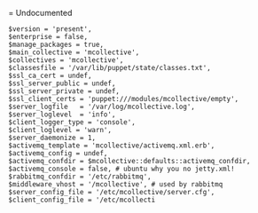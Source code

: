 
= Undocumented

    $version = 'present',
    $enterprise = false,
    $manage_packages = true,
    $main_collective = 'mcollective',
    $collectives = 'mcollective',
    $classesfile = '/var/lib/puppet/state/classes.txt',
    $ssl_ca_cert = undef,
    $ssl_server_public = undef,
    $ssl_server_private = undef,
    $ssl_client_certs = 'puppet:///modules/mcollective/empty',
    $server_logfile   = '/var/log/mcollective.log',
    $server_loglevel  = 'info',
    $client_logger_type = 'console',
    $client_loglevel = 'warn',
    $server_daemonize = 1,
    $activemq_template = 'mcollective/activemq.xml.erb',
    $activemq_config = undef,
    $activemq_confdir = $mcollective::defaults::activemq_confdir,
    $activemq_console = false, # ubuntu why you no jetty.xml!
    $rabbitmq_confdir = '/etc/rabbitmq',
    $middleware_vhost = '/mcollective', # used by rabbitmq
    $server_config_file = '/etc/mcollective/server.cfg',
    $client_config_file = '/etc/mcollecti
